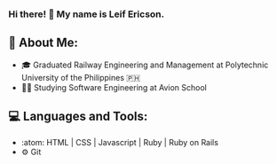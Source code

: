 ### Hi there! 👋 My name is Leif Ericson.

<!--
**TheEyePatch/TheEyePatch** is a ✨ _special_ ✨ repository because its `README.md` (this file) appears on your GitHub profile.
-->

## :adult: About Me:

- :mortar_board: Graduated Railway Engineering and Management at Polytechnic University of the Philippines :philippines:
- :student: Studying Software Engineering at Avion School

## :computer: Languages and Tools:

- :atom: HTML | CSS | Javascript | Ruby | Ruby on Rails
- :gear: Git
